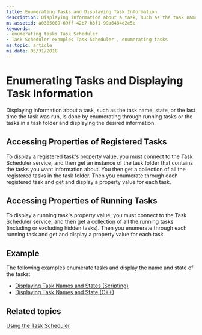 ```yaml
---
title: Enumerating Tasks and Displaying Task Information
description: Displaying information about a task, such as the task name, state, or the last time the task was run, is done by enumerating through running tasks or the tasks in a task folder and displaying the desired information.
ms.assetid: a0305089-89ff-42b7-b3f1-99a6484d2e5e
keywords:
- enumerating tasks Task Scheduler
- Task Scheduler examples Task Scheduler , enumerating tasks
ms.topic: article
ms.date: 05/31/2018
---
```


# Enumerating Tasks and Displaying Task Information

Displaying information about a task, such as the task name, state, or the last time the task was run, is done by enumerating through running tasks or the tasks in a task folder and displaying the desired information.

## Accessing Properties of Registered Tasks

To display a registered task's property value, you must connect to the Task Scheduler service, and then get an instance of the task folder that contains the tasks you want information about. You then get a collection of all the registered tasks in the task folder. Then you enumerate through each registered task and get and display a property value for each task.

## Accessing Properties of Running Tasks

To display a running task's property value, you must connect to the Task Scheduler service, and then get a collection of all the running tasks (including or excluding hidden tasks). Then you enumerate through each running task and get and display a property value for each task.

## Example

The following examples enumerate tasks and display the name and state of the tasks:

-   [Displaying Task Names and States (Scripting)](displaying-task-names-and-state--scripting-.md)
-   [Displaying Task Names and State (C++)](displaying-task-names-and-state--c---.md)

## Related topics

<dl> <dt>

[Using the Task Scheduler](using-the-task-scheduler.md)
</dt> </dl>

 

 





